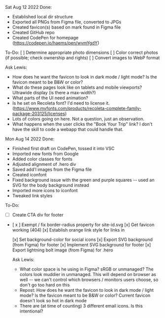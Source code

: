 Sat Aug 12 2022
Done:
  - Established local dir structure
  - Exported all PNGs from Figma file, converted to JPGs
  - Created favicon(s) based on mark found in Figma file
  - Created GitHub repo
  - Created CodePen for homepage (https://codepen.io/haems/pen/wvmYgdY)

To-Do:
  [ ] Determine appropriate photo dimensions
  [ ] Color correct photos (if possible; check ownership and rights)
  [ ] Convert images to WebP format
  
Ask Lewis:
  - How does he want the favicon to look in dark mode / light mode? Is the favicon meant to be B&W or color?
  - What do these pages look like on tablets and mobile viewports? Ultrawide display (is there a max-width?)
  - What parts of the UI need animation?
  - Is he set on Recoleta font? I'd need to license it. (https://www.myfonts.com/products/recoleta-complete-family-package-203125/licenses)
  - Lots of colors going on here. Not a question, just an observation. 
  - What happens when the user clicks the "Book Your Trip" link? I don't have the skill to code a webapp that could handle that.

Mon Aug 14 2022
Done:
  - Finished first draft on CodePen, tossed it into VSC
  - Imported new fonts from Google
  - Added color classes for fonts
  - Adjusted alignment of .hero div
  - Saved add'l images from the Figma file
  - Created iconfont
  - Fixed background issue with the green and purple squares -- used an SVG for the body background instead
  - Imported more icons to iconfont
  - Tweaked link styles
  
  To-Do:
- [ ] Create CTA div for footer

- [ x ] Exempt / fix border-radius property for site-id.svg
  [x] Get favicon working (404)
  [x] Establish orange link style for links in <main>
  [x] Set background-color for social icons
  [x] Export SVG background (from Figma) for footer
  [x] Implement SVG background for footer
  [x] Export lightning bolt image (from Figma) for .hero
  
  Ask Lewis:
  - What color space is he using in Figma? sRGB or unmanaged? The colors look muddier in unmanaged. This will depend on browser as well -- we can't control which browsers / monitors users choose, so don't go too hard on this
  - Repost: How does he want the favicon to look in dark mode / light mode? Is the favicon meant to be B&W or color? Current favicon doesn't look so hot in dark mode
  - There are (at time of counting) 3 different email icons. Is this intentional?
